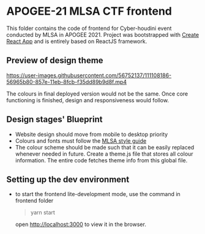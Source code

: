 # APOGEE-21 MLSA CTF frontend

This folder contains the code of frontend for Cyber-houdini event conducted by MLSA in APOGEE 2021.
Project was bootstrapped with [Create React App](https://github.com/facebook/create-react-app) and is entirely based on
ReactJS framework.

## Preview of design theme
https://user-images.githubusercontent.com/56752137/111108186-56965b80-857e-11eb-8fcb-f35dd89b9d8f.mp4

The colours in final deployed version would not be the same. Once core functioning is finished, design and responsiveness would follow.

## Design stages' Blueprint

- Website design should move from mobile to desktop priority
- Colours and fonts must follow the [MLSA style guide](https://drive.google.com/drive/folders/1a06ADXfAv7VzuBI0ArgIomQcxoWW21Dm)
- The colour scheme should be made such that it can be easily replaced whenever needed in future. Create a theme.js file that stores all colour information. The entire code fetches theme info from this global file.

## Setting up the dev environment

- to start the frontend lite-development mode, use the command in frontend folder 

  >yarn start
  
  open [http://localhost:3000](http://localhost:3000) to view it in the browser.